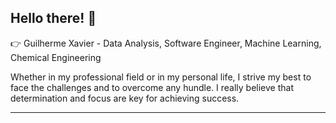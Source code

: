 ## Hello there! 🖖

👉 Guilherme Xavier - Data Analysis, Software Engineer, Machine Learning, Chemical Engineering

Whether in my professional field or in my personal life, I strive my best to face the challenges and to overcome any hundle. I really believe that determination and focus are key for achieving success.

-------------------------------------------------------------------------------------------------------------------------------------------------
